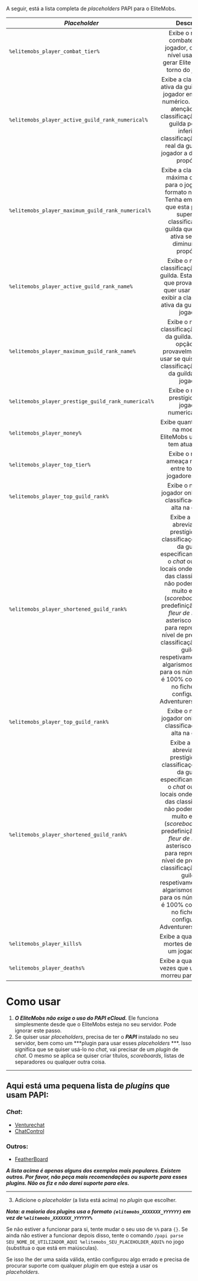 A seguir, está a lista completa de *placeholders* PAPI para o EliteMobs.

| *Placeholder* | Descrição |
|-------------|:-----------:|
| `%elitemobs_player_combat_tier%`         |     Exibe o nível de combate de um jogador, ou seja, o nível usado para gerar Elite Mobs em torno do jogador.     |
| `%elitemobs_player_active_guild_rank_numerical%`         |     Exibe a classificação ativa da guilda para o jogador em formato numérico. Tenha em atenção que a classificação ativa da guilda pode ser inferior à classificação máxima real da guilda se o jogador a diminuir de propósito.     |
| `%elitemobs_player_maximum_guild_rank_numerical%`         |     Exibe a classificação máxima da guilda para o jogador em formato numérico. Tenha em atenção que esta pode ser superior à classificação da guilda que ele tem ativa se a tiver diminuído de propósito.     |
| `%elitemobs_player_active_guild_rank_name%`         |     Exibe o nome da classificação ativa da guilda. Esta é a opção que provavelmente quer usar se quiser exibir a classificação ativa da guilda de um jogador.     |
| `%elitemobs_player_maximum_guild_rank_name%`         |     Exibe o nome da classificação máxima da guilda. Esta é a opção que provavelmente quer usar se quiser exibir a classificação máxima da guilda de um jogador.     |
| `%elitemobs_player_prestige_guild_rank_numerical%`         |     Exibe o nível de prestígio de um jogador, numericamente.     |
| `%elitemobs_player_money%`         |     Exibe quanto dinheiro na moeda do EliteMobs um jogador tem atualmente.     |
| `%elitemobs_player_top_tier%`         |     Exibe o nível de ameaça mais alto entre todos os jogadores online.     |
| `%elitemobs_player_top_guild_rank%`         |     Exibe o nome do jogador online com a classificação mais alta na guilda.     |
| `%elitemobs_player_shortened_guild_rank%`         |     Exibe a versão abreviada do prestígio e das classificações ativas da guilda, especificamente para o *chat* ou outros locais onde os nomes das classificações não podem ocupar muito espaço (*scoreboards*). Por predefinição, usa um *fleur de lis* e um asterisco *unicode* para representar o nível de prestígio e a classificação ativa da guilda, respetivamente, e usa algarismos romanos para os números. Isso é 100% configurável no ficheiro de configuração AdventurersGuild.yml.     |
| `%elitemobs_player_top_guild_rank%`         |     Exibe o nome do jogador online com a classificação mais alta na guilda.     |
| `%elitemobs_player_shortened_guild_rank%`         |     Exibe a versão abreviada do prestígio e das classificações ativas da guilda, especificamente para o *chat* ou outros locais onde os nomes das classificações não podem ocupar muito espaço (*scoreboards*). Por predefinição, usa um *fleur de lis* e um asterisco *unicode* para representar o nível de prestígio e a classificação ativa da guilda, respetivamente, e usa algarismos romanos para os números. Isso é 100% configurável no ficheiro de configuração AdventurersGuild.yml.     |
| `%elitemobs_player_kills%`         |     Exibe a quantidade de mortes de Elite que um jogador tem.     |
| `%elitemobs_player_deaths%`         |     Exibe a quantidade de vezes que um jogador morreu para um elite.     |

# Como usar

1) ***O EliteMobs não exige o uso do PAPI eCloud.*** Ele funciona simplesmente desde que o EliteMobs esteja no seu servidor. Pode ignorar este passo.
2) Se quiser usar *placeholders*, precisa de ter o ***PAPI*** instalado no seu servidor, bem como um ***plugin para usar esses *placeholders* ***. Isso significa que se quiser usá-lo no *chat*, vai precisar de um *plugin* de *chat*. O mesmo se aplica se quiser criar títulos, *scoreboards*, listas de separadores ou qualquer outra coisa.

-----

## Aqui está uma pequena lista de *plugins* que usam PAPI:
### *Chat*:
- [Venturechat](https://www.spigotmc.org/resources/venturechat.771/)
- [ChatControl](https://www.spigotmc.org/resources/chatcontrol%E2%84%A2-the-ultimate-chat-plugin-500-000-downloads-1-2-5-1-16-4.271/)
### Outros:
- [FeatherBoard](https://www.spigotmc.org/resources/featherboard.2691/)

***A lista acima é apenas alguns dos exemplos mais populares. Existem outros. Por favor, não peça mais recomendações ou suporte para esses *plugins*. Não os fiz e não darei suporte para eles.***

-----

3) Adicione o *placeholder* (a lista está acima) no *plugin* que escolher.

***Nota: a maioria dos *plugins* usa o formato `{elitemobs_XXXXXXX_YYYYYY}` em vez de `%elitemobs_XXXXXXX_YYYYYY%`*** 

Se não estiver a funcionar para si, tente mudar o seu uso de `%%` para `{}`. Se ainda não estiver a funcionar depois disso, tente o comando `/papi parse SEU_NOME_DE_UTILIZADOR_AQUI %elitemobs_SEU_PLACEHOLDER_AQUI%` no jogo (substitua o que está em maiúsculas).

Se isso lhe der uma saída válida, então configurou algo errado e precisa de procurar suporte com qualquer *plugin* em que esteja a usar os *placeholders*.
